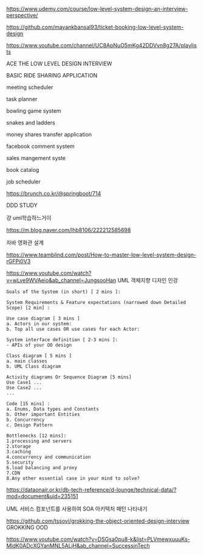 https://www.udemy.com/course/low-level-system-design-an-interview-perspective/

https://github.com/mayankbansal93/ticket-booking-low-level-system-design


https://www.youtube.com/channel/UC8ApNuO5mKg42DDVvn8g27A/playlists

ACE THE LOW LEVEL DESIGN INTERVIEW

BASIC RIDE SHARING APPLICATION

meeting scheduler

task planner

bowling game system

snakes and ladders

money shares transfer application

facebook comment system

sales mangement syste

book catalog

job scheduler


https://brunch.co.kr/@springboot/714

 
 DDD
 STUDY
 
 걍 uml학습하느거이
 
 https://m.blog.naver.com/lhb8106/222212585698
 
 자바 영화관 설계
 
 https://www.teamblind.com/post/How-to-master-low-level-system-design-rGFPi0V3
 
 
 
 https://www.youtube.com/watch?v=wLve9WVAeio&ab_channel=JungsooHan
 UML 객체지향 디자인 인강
 
 
 ```
 Goals of the System (in short) [ 2 mins ]:

System Requirements & Feature expectations (narrowed down Detailed Scope) [2 min] :

Use case diagram [ 3 mins ]
a. Actors in our system:
b. Top all use cases OR use cases for each Actor:

System interface definition [ 2-3 mins ]:
- APIs of your OO design

Class diagram [ 5 mins ]
a. main classes
b. UML Class diagram

Activity diagrams Or Sequence Diagram [5 mins]
Use Case1 ...
Use Case2 ...
...

Code [15 mins] :
a. Enums, Data types and Constants
b. Other important Entities
b. Concurrency
c. Design Pattern

Bottlenecks [12 mins]:
1.processing and servers
2.storage
3.caching
4.concurrency and communication
5.security
6.load balancing and proxy
7.CDN
8.Any other essential case in your mind to solve?

```


https://dataonair.or.kr/db-tech-reference/d-lounge/technical-data/?mod=document&uid=235151

UML 서비스 컴포넌트를 사용하여 SOA 아키텍처 패턴 나타내기

https://github.com/tssovi/grokking-the-object-oriented-design-interview
GROKKING OOD

https://www.youtube.com/watch?v=DSGsa0pu8-k&list=PLVmewxuuuKs-MldK0ADcXGYanMNL5ALjH&ab_channel=SuccessinTech
